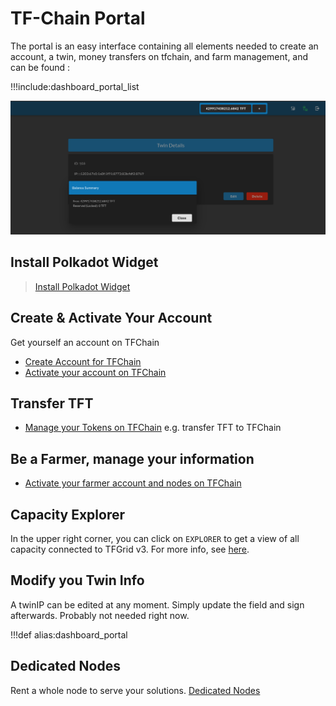 # TF-Chain Portal

The portal is an easy interface containing all elements needed to create an account, a twin, money transfers on tfchain, and farm management, and can be found :

!!!include:dashboard_portal_list

![ ](img/dashboard_portal_account.png ':size=600')

## Install Polkadot Widget

> [Install Polkadot Widget](dashboard_portal_polkadot_widget)

## Create & Activate Your Account

Get yourself an account on TFChain

- [Create Account for TFChain](dashboard_portal_polkadot_create_account)
- [Activate your account on TFChain](dashboard_portal_ui_activation)

## Transfer TFT

- [Manage your Tokens on TFChain](dashboard_portal_ui_tokens) e.g. transfer TFT to TFChain

## Be a Farmer, manage your information

- [Activate your farmer account and nodes on TFChain](dashboard_portal_ui_farming)

## Capacity Explorer

In the upper right corner, you can click on `EXPLORER` to get a view of all capacity connected to TFGrid v3. For more info, see [here](explorer_home).

## Modify you Twin Info

A twinIP can be edited at any moment. Simply update the field and sign afterwards.
Probably not needed right now.

!!!def alias:dashboard_portal

## Dedicated Nodes

Rent a whole node to serve your solutions.
[Dedicated Nodes](dashboard_portal_dedicated_nodes)
